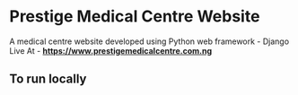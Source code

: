 # Prestige Medical Centre Website
A medical centre website developed using Python web framework - Django </br>
Live At - **https://www.prestigemedicalcentre.com.ng**

## To run locally 

